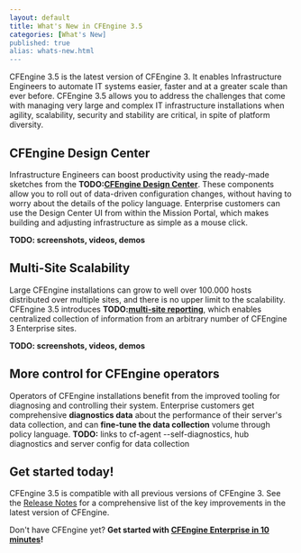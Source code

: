 ```yaml
---
layout: default
title: What's New in CFEngine 3.5 
categories: [What's New]
published: true
alias: whats-new.html
---
```


CFEngine 3.5 is the latest version of CFEngine 3. It enables Infrastructure
Engineers to automate IT systems easier, faster and at a greater
scale than ever before. CFEngine 3.5 allows you to address the challenges
that come with managing very large and complex IT infrastructure
installations when agility, scalability, security and stability are critical,
in spite of platform diversity.

## CFEngine Design Center

Infrastructure Engineers can boost productivity using the ready-made sketches
from the **TODO:[CFEngine Design Center](manuals-design-center.html)**. These components
allow you to roll out of data-driven configuration changes, without having to
worry about the details of the policy language. Enterprise customers can
use the Design Center UI from within the Mission Portal, which makes building
and adjusting infrastructure as simple as a mouse click.

**TODO: screenshots, videos, demos**

## Multi-Site Scalability

Large CFEngine installations can grow to well over 100.000 hosts distributed
over multiple sites, and there is no upper limit to the scalability. CFEngine
3.5 introduces **TODO:[multi-site reporting](manuals-multi-site-reporting.html)**,
which enables centralized collection of information from an arbitrary number
of CFEngine 3 Enterprise sites.

**TODO: screenshots, videos, demos**

## More control for CFEngine operators

Operators of CFEngine installations benefit from the improved tooling for
diagnosing and controlling their system. Enterprise customers get comprehensive
**diagnostics data** about the performance of their server's data collection,
and can **fine-tune the data collection** volume through policy language.
**TODO:** links to cf-agent --self-diagnostics, hub diagnostics and server config
for data collection

## Get started today!

CFEngine 3.5 is compatible with all previous versions of CFEngine 3. See the
[Release Notes](whats-new-release-notes.html) for a comprehensive list
of the key improvements in the latest version of CFEngine.

Don't have CFEngine yet?
**Get started with [CFEngine Enterprise in 10 minutes](https://cfengine.com/enterprise-getting-started)!**
